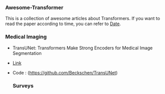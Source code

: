 ### Awesome-Transformer
This is a collection of awesome articles about Transformers. If you want to read the paper according to time, you can refer to [Date](https://github.com/moeinheidari/Awesome-Transformer/blob/main/Data.md).

### Medical Imaging

* TransUNet: Transformers Make Strong Encoders for Medical Image Segmentation
* [Link](https://arxiv.org/abs/2102.04306)
* Code : (https://github.com/Beckschen/TransUNet)

  ### Surveys
